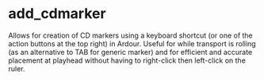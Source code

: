 # add_cdmarker
Allows for creation of CD markers using a keyboard shortcut (or one of the action buttons at the top right) in Ardour. Useful for while transport is rolling (as an alternative to TAB for generic marker) and for efficient and accurate placement at playhead without having to right-click then left-click on the ruler.
